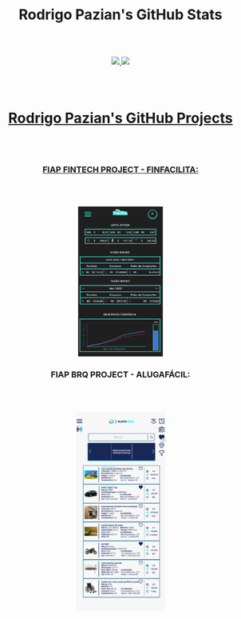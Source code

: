 <h1 align="center">
   Rodrigo Pazian's GitHub Stats
</h1>

<br><br>

<div align="center">
  <a href="https://github.com/rodrigopazian/github-readme-stats">
  <img height="180em" src="https://github-readme-stats.vercel.app/api?username=rodrigopazian&theme=cobalt&show_icons=true"/>
  <img height="180em" src="https://github-readme-stats.vercel.app/api/top-langs/?username=rodrigopazian&layout=compact&langs_count=16&theme=cobalt"/>  
</div>

<br><br>

<h1 align="center">
  Rodrigo Pazian's GitHub Projects
</h1>

<br><br>

<h3 align="center">FIAP FINTECH PROJECT - FINFACILITA:</h3>

<br><br>

<p align="center"><a href="https://github.com/rodrigopazian/Projeto-FIAP-Fintech-99583"><img src="images/Finfacilita.png" height="300px"></a></p>



<h3 align="center">FIAP BRQ PROJECT - ALUGAFÁCIL:</h3>

<br><br>

<p align="center"><a href="https://github.com/rodrigopazian/Challenge-BRQ-FIAP-AlugaFacil"><img src="images/Alugafacil.png" height="400px"></a></p>




